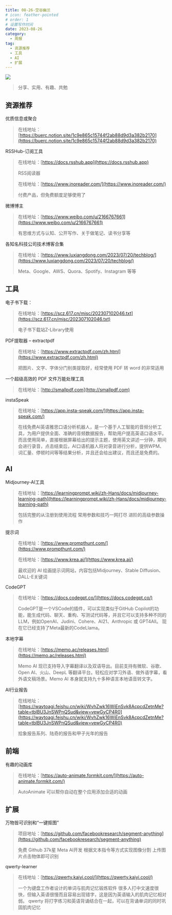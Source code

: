 ```yaml
---
title: 08-26-空谷幽兰
# icon: feather-pointed
# order: 1
# 设置写作时间
date: 2023-08-26
category:
  - 周报
tag:
  - 资源推荐
  - 工具
  - AI
  - 扩展
---
```


![](https://easyimage.smitten.top/i/2023/03/06/wdvhbf.webp)

> 分享、实用、有趣、共勉


## 资源推荐


优质信息或聚合

> 在线地址：[https://buerc.notion.site/1c9e865c15744f2ab88d9d3a382b2170](https://buerc.notion.site/1c9e865c15744f2ab88d9d3a382b2170)


RSSHub-订阅工具

> 在线地址：[https://docs.rsshub.app](https://docs.rsshub.app)
> 
> RSS阅读器
> 
> 在线地址：[https://www.inoreader.com/](https://www.inoreader.com/)
> 
> 付费产品，但免费额度足够使用了


微博博主

> 在线地址：[https://www.weibo.com/u/2166767661](https://www.weibo.com/u/2166767661)
> 
> 有思维方式与认知、公开写作、关于做笔记、读书分享等

各知名科技公司技术博客合集

> 在线地址：[https://www.luxiangdong.com/2023/07/20/techblog/](https://www.luxiangdong.com/2023/07/20/techblog/)
> 
> Meta、Google、AWS、Quora、Spotify、Instagram 等等


## 工具

电子书下载：

> 在线地址：[https://scz.617.cn/misc/202307102046.txt](https://scz.617.cn/misc/202307102046.txt)
> 
> 电子书下载站Z-Library使用

PDF提取器 – extractpdf

> 在线地址：[https://www.extractpdf.com/zh.html](https://www.extractpdf.com/zh.html)
> 
> 把图片、文字、字体分门别类提取好，经常使用 PDF 转 word 的非常适用

一个超级高效的 PDF 文件万能处理工具

> 在线地址：[http://smallpdf.com](http://smallpdf.com)


instaSpeak

> 在线地址：[https://app.insta-speak.com/](https://app.insta-speak.com/)
> 
> 在线免费AI英语雅思口语分析机器人，是一个基于人工智能的音频分析工具，为用户提供全面、准确的音频数据报告，帮助用户提高英语口语水平。而且使用简单，直接根据屏幕给出的提示主题，使用英文讲述一分钟，期间会进行录音，点击结束后，AI口语机器人将对录音进行分析，提供WPM、词汇量、停顿时间等等结果分析，并且还会给出建议，而且还是免费的。


## AI

Midjourney-AI工具

> 在线地址：[https://learningprompt.wiki/zh-Hans/docs/midjourney-learning-path](https://learningprompt.wiki/zh-Hans/docs/midjourney-learning-path)
> 
> 包括完整的从注册到使用流程
> 常用参数和技巧一网打尽
> 进阶的高级参数操作


提示词

> 在线地址：[https://www.prompthunt.com/](https://www.prompthunt.com/)
> 
> 在线地址：[https://www.krea.ai/](https://www.krea.ai/)
> 
> 最欢迎的 AI 绘画提示词网站，内容包括Midjourney、Stable Diffusion、DALL-E关键词

CodeGPT

> 在线地址：[https://docs.codegpt.co/](https://docs.codegpt.co/)
> 
> CodeGPT是一个VSCode的插件，可以实现类似于GitHub Copilot的功能，能生成代码、聊天、重构、写测试代码等，并且它可以支持多种不同的LLM，例如OpenAI、Judini、Cohere、AI21、Anthropic 或 GPT4All。 现在它已经支持了Meta最新的CodeLlama。

本地字幕

> 在线地址：[https://memo.ac/releases.html](https://memo.ac/releases.html)
> 
> Memo AI 现已支持导入字幕翻译以及双语导出。目前支持有微软、谷歌、Open AI、火山、DeepL 等翻译平台。轻松应对学习外语、做外语字幕，看外语文稿场景。Memo AI 本身就支持九十多种语言本地语音转文字。



AI行业报告

> 在线地址：[https://waytoagi.feishu.cn/wiki/WvhZwk16WiEnSvk8AcpcdZetnMe?table=tblBU3JnSWPnQSud&view=vewGyCP4R0](https://waytoagi.feishu.cn/wiki/WvhZwk16WiEnSvk8AcpcdZetnMe?table=tblBU3JnSWPnQSud&view=vewGyCP4R0)
> 
> 拾象报告系列、陆奇的报告和甲子光年的报告


## 前端

有趣的动画库

> 在线地址：[https://auto-animate.formkit.com/](https://auto-animate.formkit.com/)
> 
> AutoAnimate 可以帮你自动在整个应用添加合适的动画




## 扩展


万物皆可识别和“一键抠图” 

> 项目地址：[https://github.com/facebookresearch/segment-anything](https://github.com/facebookresearch/segment-anything)
> 
> 免费 Github 37k星 Meta AI开发 根据文本指令等方式实现图像分割 上传图片点击物体即可识别


qwerty-learner

> 在线地址：[https://qwerty.kaiyi.cool/](https://qwerty.kaiyi.cool/)
> 
> 一个为键盘工作者设计的单词与肌肉记忆锻炼软件 很多人打中文速度很快，但输入英语很慢而且容易出现错字，这是因为英语输入的肌肉记忆相对弱。 qwerty 将打字练习和英语背诵结合在一起，可以在背诵单词的同时巩固肌肉记忆














